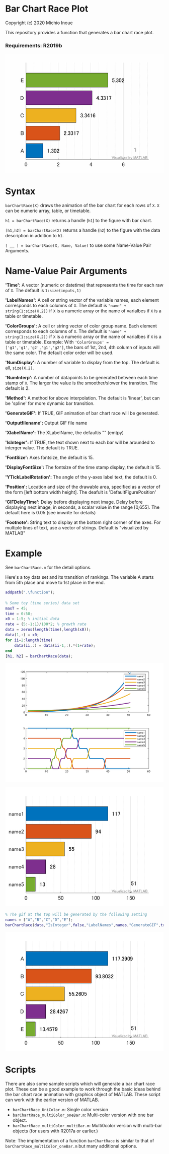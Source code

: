 # Bar Chart Race Plot


Copyright (c) 2020 Michio Inoue




This repository provides a function that generates a bar chart race plot.


### Requirements: R2019b


![image_0.png](README_images/image_0.png)


  
# Syntax


`barChartRace(X)` draws the animation of the bar chart for each rows of `X`. `X` can be numeric array, table, or timetable.




`h1 = barChartRace(X)` returns a handle (`h1`) to the figure with bar chart.




`[h1,h2] = barChartRace(X)` returns a handle (`h2`) to the figure with the data description in addition to `h1`.




`[ __ ] = barChartRace(X, Name, Value)` to use some Name-Value Pair Arguments.


  
# Name-Value Pair Arguments


**'Time':** A vector (numeric or datetime) that represents the time for each raw of `X`. The  default is `1:size(inputs,1)`




**'LabelNames':** A cell or string vector of the variable names, each element corresponds to each columns of `X`. The default is `"name" + string(1:size(X,2))` if `X` is a numeric array or the name of varialbes if `X` is a table or timetable.




**'ColorGroups':** A cell or string vector of color group name. Each element corresponds to each columns of `X`. The default is `"name" + string(1:size(X,2))` if `X` is a numeric array or the name of varialbes if `X` is a table or timetable. Example: With `'ColorGroups' = ['g1','g1','g2','g1','g2']`, the bars of 1st, 2nd, 4th column of inputs will the same color. The default color order will be used.




**'NumDisplay':** A number of variable to display from the top. The default is all, `size(X,2)`.




**'NumInterp':** A number of datapoints to be generated between each time stamp of `X`. The larger the value is the smoother/slower the transtion. The default is 2.




**'Method':** A method for above interpolation. The default is 'linear', but can be 'spline' for more dynamic bar transition.




**'GenerateGIF':** If TRUE, GIF animation of bar chart race will be generated.




**'Outputfilename':** Output GIF file name




**'XlabelName':** The XLabelName, the defaultis "" (emtpy)




**'IsInteger':** If TRUE, the text shown next to each bar will be arounded to interger value. The default is TRUE.




**'FontSize':** Axes fontsize, the default is 15.




**'DisplayFontSize':** The fontsize of the time stamp display, the default is 15.




**'YTickLabelRotation':** The angle of the y-axes label text, the default is 0.




**'Position':** Location and size of the drawable area, specified as a vector of the form [left bottom width height]. The deafult is 'DefaultFigurePosition'




**'GIFDelayTime':** Delay before displaying next image. Delay before displaying next image, in seconds, a scalar value in the range [0,655]. The default here is 0.05 (see imwrite for details)




**'Footnote':** String text to display at the bottom right corner of the axes. For multiple lines of text, use a vector of strings. Default is "visualized by MATLAB"


  
# Example


See `barChartRace.m` for the detail options.




Here's a toy data set and its transition of rankings. The variable A starts from 5th place and move to 1st place in the end.


```matlab
addpath(".\function");

% Some toy (time series) data set
maxT = 45;
time = 0:50;
x0 = 1:5; % initial data
rate = (5:-1:1)/100*2; % growth rate
data = zeros(length(time),length(x0));
data(1,:) = x0;
for ii=2:length(time)
    data(ii,:) = data(ii-1,:).*(1+rate);
end
[h1, h2] = barChartRace(data);
```

![figure_0.png](README_images/figure_0.png)


![figure_1.png](README_images/figure_1.png)

```matlab
% The gif at the top will be generated by the following setting
names = ["A","B","C","D","E"];
barChartRace(data,"IsInteger",false,"LabelNames",names,"GenerateGIF",true);
```

![figure_2.png](README_images/figure_2.png)

  
# Scripts


There are also some sample scripts which will generate a bar chart race plot. These can be a good example to work through the basic ideas behind the bar chart race animation with graphics object of MATLAB. These script can work with the earlier version of MATLAB.



   -  `barChartRace_UniColor.m`: Single color version 
   -  `barChartRace_multiColor_oneBar.m`: Multi-color version with one bar object. 
   -  `barChartRace_multiColor_multiBar.m`: Multi0color version with multi-bar objects (for users with R2017a or earlier.) 



Note: The implementation of a function `barChartRace` is similar to that of `barChartRace_multiColor_oneBar.m` but many additional options.


